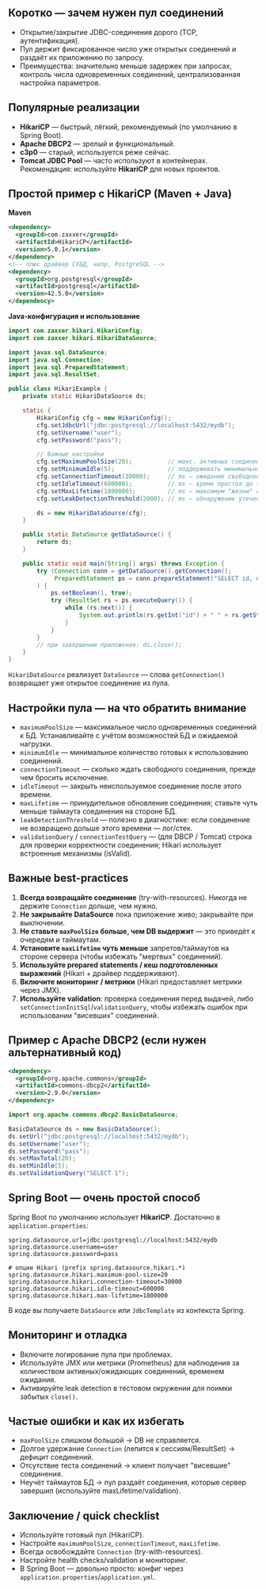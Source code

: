 ## Коротко — зачем нужен пул соединений
- Открытие/закрытие JDBC-соединения дорого (TCP, аутентификация).
- Пул держит фиксированное число уже открытых соединений и раздаёт их приложению по запросу.
- Преимущества: значительно меньше задержек при запросах, контроль числа одновременных соединений, централизованная настройка параметров.
## Популярные реализации
- **HikariCP** — быстрый, лёгкий, рекомендуемый (по умолчанию в Spring Boot).
- **Apache DBCP2** — зрелый и функциональный.
- **c3p0** — старый, используется реже сейчас.
- **Tomcat JDBC Pool** — часто используют в контейнерах.
Рекомендация: используйте **HikariCP** для новых проектов.
## Простой пример с HikariCP (Maven + Java)
**Maven**
```xml
<dependency>
  <groupId>com.zaxxer</groupId>
  <artifactId>HikariCP</artifactId>
  <version>5.0.1</version>
</dependency>
<!-- плюс драйвер СУБД, напр. PostgreSQL -->
<dependency>
  <groupId>org.postgresql</groupId>
  <artifactId>postgresql</artifactId>
  <version>42.5.0</version>
</dependency>
```
**Java-конфигурация и использование**
```java
import com.zaxxer.hikari.HikariConfig;
import com.zaxxer.hikari.HikariDataSource;

import javax.sql.DataSource;
import java.sql.Connection;
import java.sql.PreparedStatement;
import java.sql.ResultSet;

public class HikariExample {
    private static HikariDataSource ds;

    static {
        HikariConfig cfg = new HikariConfig();
        cfg.setJdbcUrl("jdbc:postgresql://localhost:5432/mydb");
        cfg.setUsername("user");
        cfg.setPassword("pass");

        // Важные настройки
        cfg.setMaximumPoolSize(20);          // макс. активных соединений
        cfg.setMinimumIdle(5);               // поддерживать минимальное число
        cfg.setConnectionTimeout(30000);     // ms — ожидание свободного соединения
        cfg.setIdleTimeout(600000);          // ms — время простоя до закрытия
        cfg.setMaxLifetime(1800000);         // ms — максимум "жизни" соединения
        cfg.setLeakDetectionThreshold(2000); // ms — обнаружение утечек (debug)

        ds = new HikariDataSource(cfg);
    }

    public static DataSource getDataSource() {
        return ds;
    }

    public static void main(String[] args) throws Exception {
        try (Connection conn = getDataSource().getConnection();
             PreparedStatement ps = conn.prepareStatement("SELECT id, name FROM users WHERE active = ?");
        ) {
            ps.setBoolean(1, true);
            try (ResultSet rs = ps.executeQuery()) {
                while (rs.next()) {
                    System.out.println(rs.getInt("id") + " " + rs.getString("name"));
                }
            }
        }
        // при завершении приложения: ds.close();
    }
}
```
`HikariDataSource` реализует `DataSource` — слова `getConnection()` возвращает уже открытое соединение из пула.
## Настройки пула — на что обратить внимание
- `maximumPoolSize` — максимальное число одновременных соединений к БД. Устанавливайте с учётом возможностей БД и ожидаемой нагрузки.
- `minimumIdle` — минимальное количество готовых к использованию соединений.
- `connectionTimeout` — сколько ждать свободного соединения, прежде чем бросить исключение.
- `idleTimeout` — закрыть неиспользуемое соединение после этого времени.
- `maxLifetime` — принудительное обновление соединения; ставьте чуть меньше таймаута соединения на стороне БД.
- `leakDetectionThreshold` — полезно в диагностике: если соединение не возвращено дольше этого времени — лог/стек.
- `validationQuery` / `connectionTestQuery` — (для DBCP / Tomcat) строка для проверки корректности соединения; Hikari использует встроенные механизмы (isValid).
## Важные best-practices
1. **Всегда возвращайте соединение** (try-with-resources). Никогда не держите `Connection` дольше, чем нужно.
2. **Не закрывайте DataSource** пока приложение живо; закрывайте при выключении.
3. **Не ставьте `maxPoolSize` больше, чем DB выдержит** — это приведёт к очередям и таймаутам.
4. **Установите `maxLifetime` чуть меньше** запретов/таймаутов на стороне сервера (чтобы избежать "мертвых" соединений).
5. **Используйте prepared statements / кеш подготовленных выражений** (Hikari + драйвер поддерживают).
6. **Включите мониторинг / метрики** (Hikari предоставляет метрики через JMX).
7. **Используйте validation**: проверка соединения перед выдачей, либо `setConnectionInitSql`/`validationQuery`, чтобы избежать ошибок при использовании "висевших" соединений.
## Пример с Apache DBCP2 (если нужен альтернативный код)
```xml
<dependency>
  <groupId>org.apache.commons</groupId>
  <artifactId>commons-dbcp2</artifactId>
  <version>2.9.0</version>
</dependency>
```
```java
import org.apache.commons.dbcp2.BasicDataSource;

BasicDataSource ds = new BasicDataSource();
ds.setUrl("jdbc:postgresql://localhost:5432/mydb");
ds.setUsername("user");
ds.setPassword("pass");
ds.setMaxTotal(20);
ds.setMinIdle(5);
ds.setValidationQuery("SELECT 1");
```
## Spring Boot — очень простой способ
Spring Boot по умолчанию использует **HikariCP**. Достаточно в `application.properties`:
```properties
spring.datasource.url=jdbc:postgresql://localhost:5432/mydb
spring.datasource.username=user
spring.datasource.password=pass

# опции Hikari (prefix spring.datasource.hikari.*)
spring.datasource.hikari.maximum-pool-size=20
spring.datasource.hikari.connection-timeout=30000
spring.datasource.hikari.idle-timeout=600000
spring.datasource.hikari.max-lifetime=1800000
```
В коде вы получаете `DataSource` или `JdbcTemplate` из контекста Spring.
## Мониторинг и отладка
- Включите логирование пула при проблемах.
- Используйте JMX или метрики (Prometheus) для наблюдения за количеством активных/ожидающих соединений, временем ожидания.
- Активируйте leak detection в тестовом окружении для поимки забытых `close()`.
## Частые ошибки и как их избегать
- `maxPoolSize` слишком большой → DB не справляется.
- Долгое удержание `Connection` (лепится к сессиям/ResultSet) → дефицит соединений.
- Отсутствие теста соединений → клиент получает "висевшие" соединения.
- Неучёт таймаутов БД → пул раздаёт соединения, которые сервер завершил (используйте maxLifetime/validation).
## Заключение / quick checklist
- Используйте готовый пул (HikariCP).
- Настройте `maximumPoolSize`, `connectionTimeout`, `maxLifetime`.
- Всегда освобождайте `Connection` (try-with-resources).
- Настройте health checks/validation и мониторинг.
- В Spring Boot — довольно просто: конфиг через `application.properties`/`application.yml`.